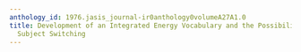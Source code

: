 ```yaml
---
anthology_id: 1976.jasis_journal-ir0anthology0volumeA27A1.0
title: Development of an Integrated Energy Vocabulary and the Possibilities for On-line
  Subject Switching
---
```

